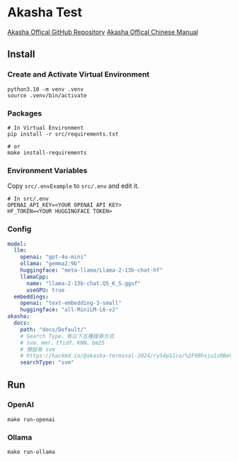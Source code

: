 # Akasha Test

[Akasha Offical GitHub Repository](https://github.com/iii-org/akasha)
[Akasha Offical Chinese Manual](https://hackmd.io/@akasha-terminal-2024/ryS4pS1ca)

## Install

### Create and Activate Virtual Environment

```shell
python3.10 -m venv .venv
source .venv/bin/activate
```

### Packages

```shell
# In Virtual Environment
pip install -r src/requirements.txt

# or
make install-requirements
```

### Environment Variables

Copy `src/.envExample` to `src/.env` and edit it.

```shell
# In src/.env
OPENAI_API_KEY=<YOUR OPENAI API KEY>
HF_TOKEN=<YOUR HUGGINGFACE TOKEN>
```

### Config

```yaml
model:
  llm:
    openai: "gpt-4o-mini"
    ollama: "gemma2:9b"
    huggingface: "meta-llama/Llama-2-13b-chat-hf"
    llamaCpp:
      name: "llama-2-13b-chat.Q5_K_S.gguf"
      useGPU: true
  embeddings:
    openai: "text-embedding-3-small"
    huggingface: "all-MiniLM-L6-v2"
akasha:
  docs:
    path: "docs/Default/"
    # Search Type，有以下五種搜尋方式
    # svm、mmr、tfidf、KNN、bm25
    # 預設為 svm
    # https://hackmd.io/@akasha-terminal-2024/ryS4pS1ca/%2F9Bhsju1sRBeV3Zo5ONRgcw
    searchType: "svm"
```

## Run

### OpenAI

```shell
make run-openai
```

### Ollama

```shell
make run-ollama
```
